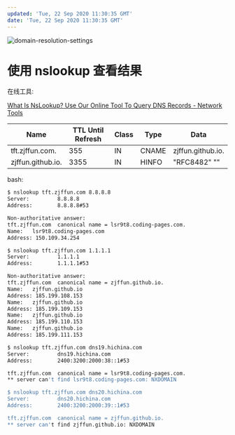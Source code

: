 ```yaml
---
updated: 'Tue, 22 Sep 2020 11:30:35 GMT'
date: 'Tue, 22 Sep 2020 11:30:35 GMT'
---
```


![domain-resolution-settings](./images/domain-resolution-settings.png)

# 使用 nslookup 查看结果

在线工具:

[What Is NsLookup? Use Our Online Tool To Query DNS Records - Network Tools](https://network-tools.com/nslookup/)

| Name              | TTL Until Refresh | Class | Type  | Data              |
| ----------------- | ----------------- | ----- | ----- | ----------------- |
| tft.zjffun.com.   | 355               | IN    | CNAME | zjffun.github.io. |
| zjffun.github.io. | 3355              | IN    | HINFO | "RFC8482" ""      |

bash:

```bash
$ nslookup tft.zjffun.com 8.8.8.8
Server:         8.8.8.8
Address:        8.8.8.8#53

Non-authoritative answer:
tft.zjffun.com  canonical name = lsr9t8.coding-pages.com.
Name:   lsr9t8.coding-pages.com
Address: 150.109.34.254

$ nslookup tft.zjffun.com 1.1.1.1
Server:         1.1.1.1
Address:        1.1.1.1#53

Non-authoritative answer:
tft.zjffun.com  canonical name = zjffun.github.io.
Name:   zjffun.github.io
Address: 185.199.108.153
Name:   zjffun.github.io
Address: 185.199.109.153
Name:   zjffun.github.io
Address: 185.199.110.153
Name:   zjffun.github.io
Address: 185.199.111.153

$ nslookup tft.zjffun.com dns19.hichina.com
Server:         dns19.hichina.com
Address:        2400:3200:2000:38::1#53

tft.zjffun.com  canonical name = lsr9t8.coding-pages.com.
** server can't find lsr9t8.coding-pages.com: NXDOMAIN

$ nslookup tft.zjffun.com dns20.hichina.com
Server:         dns20.hichina.com
Address:        2400:3200:2000:39::1#53

tft.zjffun.com  canonical name = zjffun.github.io.
** server can't find zjffun.github.io: NXDOMAIN
```
